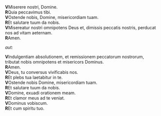 **V**Miserere nostri, Domine.\
**R**Quia peccavimus tibi.\
**V**Ostende nobis, Domine, misericordiam tuam.\
**R**Et salutare tuum da nobis.\
**V**Misereatur nostri omnipotens Deus et, dimissis peccatis nostris,
perducat nos ad vitam aeternam.\
**R**Amen.

*aut:*

**V**Indulgentiam absolutionem, et remissionem peccatorum nostrorum,
tributat nobis omnipotens et misericors Dominus.\
**R**Amen.\
**V**Deus, tu conversus vivificabis nos.\
**R**Et plebs tua laetabitur in te.\
**V**Ostende nobis Domine, misericordiam tuam.\
**R**Et salutare tuum da nobis.\
**V**Domine, exuadi orationem meam.\
**R**Et clamor meus ad te veniat.\
**V**Dominus vobiscum.\
**R**Et cum spiritu tuo.
